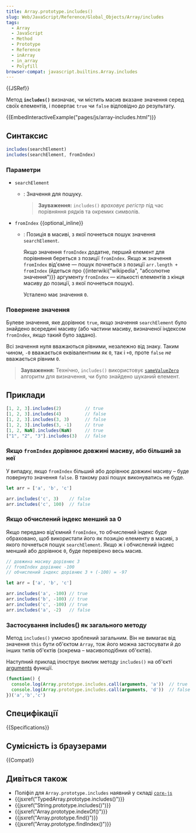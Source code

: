 ```yaml
---
title: Array.prototype.includes()
slug: Web/JavaScript/Reference/Global_Objects/Array/includes
tags:
  - Array
  - JavaScript
  - Method
  - Prototype
  - Reference
  - inArray
  - in_array
  - Polyfill
browser-compat: javascript.builtins.Array.includes
---
```

{{JSRef}}

Метод **`includes()`** визначає, чи містить масив вказане значення серед своїх елементів, і повертає `true` чи `false` відповідно до результату.

{{EmbedInteractiveExample("pages/js/array-includes.html")}}

## Синтаксис

```js
includes(searchElement)
includes(searchElement, fromIndex)
```

### Параметри

- `searchElement`

  - : Значення для пошуку.

    > **Зауваження:** `includes()` _враховує регістр_ під час порівняння рядків та окремих символів.

- `fromIndex` {{optional_inline}}

  - : Позиція в масиві, з якої почнеться пошук значення `searchElement`.

    Якщо значення `fromIndex` додатне, перший елемент для порівняння береться з позиції `fromIndex`. Якщо ж значення `fromIndex` від'ємне — пошук почнеться з позиції `arr.length + fromIndex` (йдеться про {{interwiki("wikipedia", "абсолютне значення")}} аргументу `fromIndex` — кількості елементів з кінця масиву до позиції, з якої почнеться пошук).

    Усталено має значення `0`.

### Повернене значення

Булеве значення, яке дорівнює `true`, якщо значення `searchElement` було знайдено всередині масиву (або частини масиву, визначеної індексом `fromIndex`, якщо такий було задано).

Всі значення нуля вважаються рівними, незалежно від знаку. Таким чином, `-0` вважається еквівалентним як `0`, так і `+0`, проте `false` _не_ вважається рівним `0`.

> **Зауваження:** Технічно, `includes()` використовує [`sameValueZero`](/uk/docs/Web/JavaScript/Equality_comparisons_and_sameness#same-value-zero_equality) алгоритм для визначення, чи було знайдено шуканий елемент.

## Приклади

```js
[1, 2, 3].includes(2)         // true
[1, 2, 3].includes(4)         // false
[1, 2, 3].includes(3, 3)      // false
[1, 2, 3].includes(3, -1)     // true
[1, 2, NaN].includes(NaN)     // true
["1", "2", "3"].includes(3)   // false
```

### Якщо `fromIndex` дорівнює довжині масиву, або більший за неї

У випадку, якщо `fromIndex` більший або дорівнює довжині масиву – буде повернуто значення `false`. В такому разі пошук виконуватись не буде.

```js
let arr = ['a', 'b', 'c']

arr.includes('c', 3)    // false
arr.includes('c', 100)  // false
```

### Якщо обчислений індекс менший за 0

Якщо передано від'ємний `fromIndex`, то обчислений індекс буде обраховано, щоб використати його як позицію елементу в масиві, з якого почнеться пошук `searchElement`. Якщо ж і обчислений індекс менший або дорівнює `0`, буде перевірено весь масив.

```js
// довжина масиву дорівнює 3
// fromIndex дорівнює -100
// обчислений індекс дорівнює 3 + (-100) = -97

let arr = ['a', 'b', 'c']

arr.includes('a', -100) // true
arr.includes('b', -100) // true
arr.includes('c', -100) // true
arr.includes('a', -2)   // false
```

### Застосування includes() як загального методу

Метод `includes()` умисно зроблений загальним. Він не вимагає від значення `this` бути об'єктом `Array`, тож його можна застосувати й до інших типів об'єктів (зокрема – масивоподібних об'єктів).

Наступний приклад ілюструє виклик методу `includes()` на об'єкті [arguments](/uk/docs/Web/JavaScript/Reference/Functions/arguments) функції.

```js
(function() {
  console.log(Array.prototype.includes.call(arguments, 'a'))  // true
  console.log(Array.prototype.includes.call(arguments, 'd'))  // false
})('a','b','c')
```

## Специфікації

{{Specifications}}

## Сумісність із браузерами

{{Compat}}

## Дивіться також

- Поліфіл для `Array.prototype.includes` наявний у складі [`core-js`](https://github.com/zloirock/core-js#ecmascript-array)
- {{jsxref("TypedArray.prototype.includes()")}}
- {{jsxref("String.prototype.includes()")}}
- {{jsxref("Array.prototype.indexOf()")}}
- {{jsxref("Array.prototype.find()")}}
- {{jsxref("Array.prototype.findIndex()")}}
